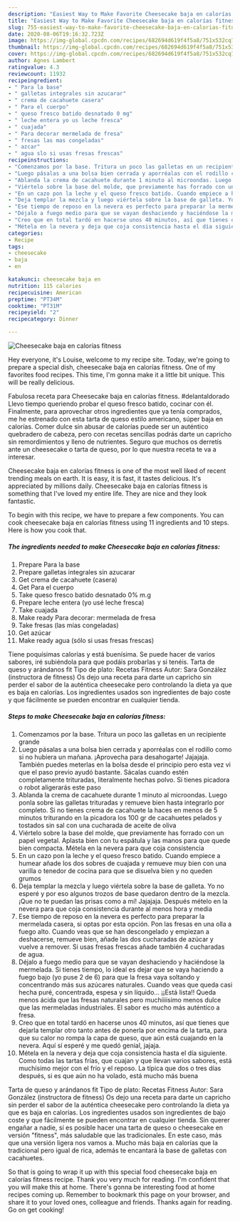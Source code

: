 ```yaml
---
description: "Easiest Way to Make Favorite Cheesecake baja en calorías fitness"
title: "Easiest Way to Make Favorite Cheesecake baja en calorías fitness"
slug: 755-easiest-way-to-make-favorite-cheesecake-baja-en-calorias-fitness
date: 2020-08-06T19:16:32.723Z
image: https://img-global.cpcdn.com/recipes/682694d619f4f5a8/751x532cq70/cheesecake-baja-en-calorias-fitness-foto-principal.jpg
thumbnail: https://img-global.cpcdn.com/recipes/682694d619f4f5a8/751x532cq70/cheesecake-baja-en-calorias-fitness-foto-principal.jpg
cover: https://img-global.cpcdn.com/recipes/682694d619f4f5a8/751x532cq70/cheesecake-baja-en-calorias-fitness-foto-principal.jpg
author: Agnes Lambert
ratingvalue: 4.3
reviewcount: 11932
recipeingredient:
- " Para la base"
- " galletas integrales sin azucarar"
- " crema de cacahuete casera"
- " Para el cuerpo"
- " queso fresco batido desnatado 0 mg"
- " leche entera yo us leche fresca"
- " cuajada"
- " Para decorar mermelada de fresa"
- " fresas las mas congeladas"
- " azcar"
- " agua slo si usas fresas frescas"
recipeinstructions:
- "Comenzamos por la base. Tritura un poco las galletas en un recipiente grande"
- "Luego pásalas a una bolsa bien cerrada y aporréalas con el rodillo como si no hubiera un mañana. ¡Aprovecha para desahogarte! Jajajaja. También puedes meterlas en la bolsa desde el principio pero esta vez vi que el paso previo ayudó bastante. Sácalas cuando estén completamente trituradas, literalmente hechas polvo. Si tienes picadora o robot aligerarás este paso"
- "Ablanda la crema de cacahuete durante 1 minuto al microondas. Luego ponla sobre las galletas trituradas y remueve bien hasta integrarlo por completo. Si no tienes crema de cacahuete la haces en menos de 5 minutos triturando en la picadora los 100 gr de cacahuetes pelados y tostados sin sal con una cucharada de aceite de oliva"
- "Viértelo sobre la base del molde, que previamente has forrado con un papel vegetal. Aplasta bien con tu espátula y las manos para que quede bien compacta. Métela en la nevera para que coja consistencia"
- "En un cazo pon la leche y el queso fresco batido. Cuando empiece a humear añade los dos sobres de cuajada y remueve muy bien con una varilla o tenedor de cocina para que se disuelva bien y no queden grumos"
- "Deja templar la mezcla y luego viértela sobre la base de galleta. Yo no esperé y por eso algunos trozos de base quedaron dentro de la mezcla. ¡Que no te puedan las prisas como a mí! Jajajaja. Después mételo en la nevera para que coja consistencia durante al menos hora y media"
- "Ese tiempo de reposo en la nevera es perfecto para preparar la mermelada casera, si optas por esta opción. Pon las fresas en una olla a fuego alto. Cuando veas que se han descongelado y empiezan a deshacerse, remueve bien, añade las dos cucharadas de azúcar y vuelve a remover. Si usas fresas frescas añade también 4 cucharadas de agua."
- "Déjalo a fuego medio para que se vayan deshaciendo y haciéndose la mermelada. Si tienes tiempo, lo ideal es dejar que se vaya haciendo a fuego bajo (yo puse 2 de 6) para que la fresa vaya soltando y concentrando más sus azúcares naturales. Cuando veas que queda casi hecha puré, concentrada, espesa y sin líquido... ¡¡Está lista!! Queda menos ácida que las fresas naturales pero muchíiiisimo menos dulce que las mermeladas industriales. El sabor es mucho más auténtico a fresa."
- "Creo que en total tardó en hacerse unos 40 minutos, así que tienes que dejarla templar otro tanto antes de ponerla por encima de la tarta, para que su calor no rompa la capa de queso, que aún está cuajando en la nevera. Aquí sí esperé y me quedó genial, jajaja."
- "Métela en la nevera y deja que coja consistencia hasta el día siguiente. Como todas las tartas frías, que cuajan y que llevan varios sabores, está muchísimo mejor con el frío y el reposo. La típica que dos o tres días después, si es que aún no ha volado, está mucho más buena"
categories:
- Recipe
tags:
- cheesecake
- baja
- en

katakunci: cheesecake baja en 
nutrition: 115 calories
recipecuisine: American
preptime: "PT34M"
cooktime: "PT31M"
recipeyield: "2"
recipecategory: Dinner

---
```



![Cheesecake baja en calorías fitness](https://img-global.cpcdn.com/recipes/682694d619f4f5a8/751x532cq70/cheesecake-baja-en-calorias-fitness-foto-principal.jpg)

Hey everyone, it's Louise, welcome to my recipe site. Today, we're going to prepare a special dish, cheesecake baja en calorías fitness. One of my favorites food recipes. This time, I'm gonna make it a little bit unique. This will be really delicious.

Fabulosa receta para Cheesecake baja en calorías fitness. #delantaldorado Llevo tiempo queriendo probar el queso fresco batido, cocinar con él. Finalmente, para aprovechar otros ingredientes que ya tenía comprados, me he estrenado con esta tarta de queso estilo americano, súper baja en calorías. Comer dulce sin abusar de calorías puede ser un auténtico quebradero de cabeza, pero con recetas sencillas podrás darte un capricho sin remordimientos y lleno de nutrientes. Seguro que muchos os derretís ante un cheesecake o tarta de queso, por lo que nuestra receta te va a interesar.

Cheesecake baja en calorías fitness is one of the most well liked of recent trending meals on earth. It is easy, it is fast, it tastes delicious. It's appreciated by millions daily. Cheesecake baja en calorías fitness is something that I've loved my entire life. They are nice and they look fantastic.


To begin with this recipe, we have to prepare a few components. You can cook cheesecake baja en calorías fitness using 11 ingredients and 10 steps. Here is how you cook that.

<!--inarticleads1-->

##### The ingredients needed to make Cheesecake baja en calorías fitness:

1. Prepare  Para la base
1. Prepare  galletas integrales sin azucarar
1. Get  crema de cacahuete (casera)
1. Get  Para el cuerpo
1. Take  queso fresco batido desnatado 0% m.g
1. Prepare  leche entera (yo usé leche fresca)
1. Take  cuajada
1. Make ready  Para decorar: mermelada de fresa
1. Take  fresas (las mías congeladas)
1. Get  azúcar
1. Make ready  agua (sólo si usas fresas frescas)


Tiene poquísimas calorías y está buenísima. Se puede hacer de varios sabores, iré subiéndola para que podáis probarlas y si tenéis. Tarta de queso y arándanos fit Tipo de plato: Recetas Fitness Autor: Sara González (instructora de fitness) Os dejo una receta para darte un capricho sin perder el sabor de la auténtica cheesecake pero controlando la dieta ya que es baja en calorías. Los ingredientes usados son ingredientes de bajo coste y que fácilmente se pueden encontrar en cualquier tienda. 

<!--inarticleads2-->

##### Steps to make Cheesecake baja en calorías fitness:

1. Comenzamos por la base. Tritura un poco las galletas en un recipiente grande
1. Luego pásalas a una bolsa bien cerrada y aporréalas con el rodillo como si no hubiera un mañana. ¡Aprovecha para desahogarte! Jajajaja. También puedes meterlas en la bolsa desde el principio pero esta vez vi que el paso previo ayudó bastante. Sácalas cuando estén completamente trituradas, literalmente hechas polvo. Si tienes picadora o robot aligerarás este paso
1. Ablanda la crema de cacahuete durante 1 minuto al microondas. Luego ponla sobre las galletas trituradas y remueve bien hasta integrarlo por completo. Si no tienes crema de cacahuete la haces en menos de 5 minutos triturando en la picadora los 100 gr de cacahuetes pelados y tostados sin sal con una cucharada de aceite de oliva
1. Viértelo sobre la base del molde, que previamente has forrado con un papel vegetal. Aplasta bien con tu espátula y las manos para que quede bien compacta. Métela en la nevera para que coja consistencia
1. En un cazo pon la leche y el queso fresco batido. Cuando empiece a humear añade los dos sobres de cuajada y remueve muy bien con una varilla o tenedor de cocina para que se disuelva bien y no queden grumos
1. Deja templar la mezcla y luego viértela sobre la base de galleta. Yo no esperé y por eso algunos trozos de base quedaron dentro de la mezcla. ¡Que no te puedan las prisas como a mí! Jajajaja. Después mételo en la nevera para que coja consistencia durante al menos hora y media
1. Ese tiempo de reposo en la nevera es perfecto para preparar la mermelada casera, si optas por esta opción. Pon las fresas en una olla a fuego alto. Cuando veas que se han descongelado y empiezan a deshacerse, remueve bien, añade las dos cucharadas de azúcar y vuelve a remover. Si usas fresas frescas añade también 4 cucharadas de agua.
1. Déjalo a fuego medio para que se vayan deshaciendo y haciéndose la mermelada. Si tienes tiempo, lo ideal es dejar que se vaya haciendo a fuego bajo (yo puse 2 de 6) para que la fresa vaya soltando y concentrando más sus azúcares naturales. Cuando veas que queda casi hecha puré, concentrada, espesa y sin líquido... ¡¡Está lista!! Queda menos ácida que las fresas naturales pero muchíiiisimo menos dulce que las mermeladas industriales. El sabor es mucho más auténtico a fresa.
1. Creo que en total tardó en hacerse unos 40 minutos, así que tienes que dejarla templar otro tanto antes de ponerla por encima de la tarta, para que su calor no rompa la capa de queso, que aún está cuajando en la nevera. Aquí sí esperé y me quedó genial, jajaja.
1. Métela en la nevera y deja que coja consistencia hasta el día siguiente. Como todas las tartas frías, que cuajan y que llevan varios sabores, está muchísimo mejor con el frío y el reposo. La típica que dos o tres días después, si es que aún no ha volado, está mucho más buena


Tarta de queso y arándanos fit Tipo de plato: Recetas Fitness Autor: Sara González (instructora de fitness) Os dejo una receta para darte un capricho sin perder el sabor de la auténtica cheesecake pero controlando la dieta ya que es baja en calorías. Los ingredientes usados son ingredientes de bajo coste y que fácilmente se pueden encontrar en cualquier tienda. Sin querer engañar a nadie, sí es posible hacer una tarta de queso o cheesecake en versión &#34;fitness&#34;, más saludable que las tradicionales. En este caso, más que una versión ligera nos vamos a. Mucho más baja en calorías que la tradicional pero igual de rica, además te encantará la base de galletas con cacahuetes. 

So that is going to wrap it up with this special food cheesecake baja en calorías fitness recipe. Thank you very much for reading. I'm confident that you will make this at home. There's gonna be interesting food at home recipes coming up. Remember to bookmark this page on your browser, and share it to your loved ones, colleague and friends. Thanks again for reading. Go on get cooking!

